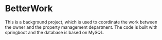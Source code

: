 # BetterWork
This is a background project, which is used to coordinate the work between the owner and the property management department. The code is built with springboot and the database is based on MySQL.
